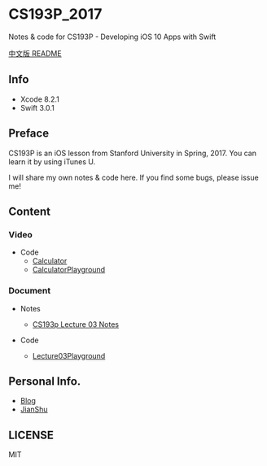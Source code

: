 # CS193P_2017

Notes &amp; code for CS193P - Developing iOS 10 Apps with Swift

[中文版 README](README_CN.md)

## Info

- Xcode 8.2.1
- Swift 3.0.1

## Preface

CS193P is an iOS lesson from Stanford University in Spring, 2017. You can learn it by using iTunes U.

I will share my own notes & code here. If you find some bugs, please issue me!

## Content

### Video

- Code
  - [Calculator](/Calculator/)
  - [CalculatorPlayground](/CalculatorPlayground.playground/)

### Document

- Notes
  - [CS193p Lecture 03 Notes](/Lecture03/)

- Code
  - [Lecture03Playground](/Lecture03/)

## Personal Info.

- [Blog](http://maimieng.com)
- [JianShu](http://www.jianshu.com/u/b88081164fe8)

## LICENSE

MIT
